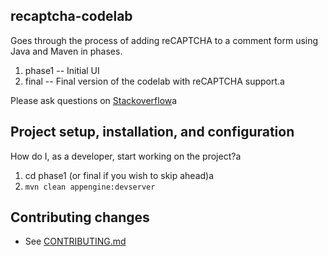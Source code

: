 ## recaptcha-codelab

Goes through the process of adding reCAPTCHA to a comment form using Java and Maven in phases.

1. phase1 -- Initial UI
2. final -- Final version of the codelab with reCAPTCHA support.a

Please ask questions on [Stackoverflow](http://stackoverflow.com/questions/tagged/recaptcha)a

## Project setup, installation, and configuration

How do I, as a developer, start working on the project?a

1. cd phase1  (or final if you wish to skip ahead)a
1. `mvn clean appengine:devserver`

<!--- 
## Troubleshooting & useful toolsa

### Examples of common tasks

e.g.
* How to make curl requests while authenticated via oauth.
* How to monifdsfsdfsdftor background jobs.
* How to run the app through a proxy.
 -->

## Contributing changes

* See [CONTRIBUTING.md](CONTRIBUTING.md)


